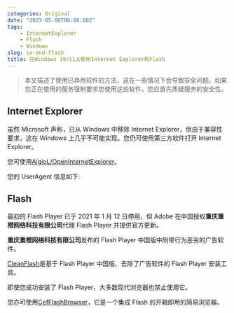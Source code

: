 ```yaml
---
categories: Original
date: "2023-05-08T00:00:00Z"
tags:
    - InternetExplorer
    - Flash
    - Windows
slug: ie-and-flash
title: 在Windows 10/11上使用Internet Explorer和Flash
---
```


> 本文描述了使用已弃用软件的方法，这在一些情况下会导致安全问题。如果您正在使用的服务强制要求您使用这些软件，您应首先质疑服务的安全性。

## Internet Explorer

虽然 Microsoft 声称，已从 Windows 中移除 Internet Explorer，但由于兼容性要求，这在 Windows 上几乎不可能实现。您仍可使用第三方软件打开 Internet Explorer。

您可使用[AigioL/OpenInternetExplorer](https://github.com/AigioL/OpenInternetExplorer)。

您的 UserAgent 信息如下:

<div>
    <p id="useragent"></p>
    <script>
        document.getElementById("useragent").innerHTML = navigator.userAgent;
    </script>
</div>

## Flash

最初的 Flash Player 已于 2021 年 1 月 12 日停用，但 Adobe 在中国授权**重庆重橙网络科技有限公司**代理 Flash Player 并提供官方更新。

**重庆重橙网络科技有限公司**发布的 Flash Player 中国版中附带行为恶劣的广告软件。

[CleanFlash](https://gitlab.com/cleanflash/installer)是基于 Flash Player 中国版、去除了广告软件的 Flash Player 安装工具。

即使您成功安装了 Flash Player，大多数现代浏览器也禁止使用它。

您亦可使用[CefFlashBrowser](https://github.com/Mzying2001/CefFlashBrowser)，它是一个集成 Flash 的开箱即用的简易浏览器。

<div>
    <p id="hasflash"></p>
    <script>
        // https://stackoverflow.com/a/20095467/20675299
        var hasFlash = false;
        try {
            var fo = new ActiveXObject('ShockwaveFlash.ShockwaveFlash');
            if (fo) {
                hasFlash = true;
            }
        } catch (e) {
            if (navigator.mimeTypes
                && navigator.mimeTypes['application/x-shockwave-flash'] != undefined
                && navigator.mimeTypes['application/x-shockwave-flash'].enabledPlugin) {
                hasFlash = true;
            }
        }
        document.getElementById('hasflash').innerHTML = hasFlash ? 'Flash已安装（或正在使用Flash的替代方案）' : 'Flash未安装';
    </script>
</div>
